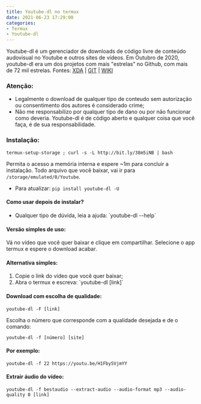 ```yaml
---
title: Youtube-dl no termux
date: 2021-06-23 17:29:00
categories:
- Termux
- Youtube-dl
---
```

Youtube-dl é um gerenciador de downloads de código livre de conteúdo audovisual no Youtube e outros sites de vídeos. Em Outubro de 2020,  youtube-dl era um dos projetos com mais "estrelas" no Github, com mais de 72 mil estrelas. 
Fontes: [XDA](https://forum.xda-developers.com/t/install-youtube-dl-in-termux.4061221/) | [GIT](https://github.com/shukryshuk/androidydl) | [WIKI](https://www.google.com/url?sa=t&source=web&rct=j&url=https://pt.m.wikipedia.org/wiki/Youtube-dl&ved=2ahUKEwjBo9v-4ZbvAhVCk1kKHRGyBQ0QmhMwBXoECAcQAg&usg=AOvVaw1Yfx2W_ej3OQyxmcAQRRtZ)

### Atenção:
- Legalmente o download de qualquer tipo de conteudo sem autorização ou consentimento dos autores é considerado crime;
- Não me responsabilizo por qualquer tipo de dano ou por não funcionar como deveria. Youtube-dl é de código aberto e qualquer coisa que você faça, é de sua responsabilidade. 

### Instalação:
`termux-setup-storage ; curl -s -L http://bit.ly/38m5iNB | bash`

Permita o acesso a memória interna e espere ~1m para concluir a instalação. Todo arquivo que você baixar, vai ir para `/storage/emulated/0/Youtube`.

- Para atualizar: `pip install youtube-dl -U`

#### Como usar depois de instalar? 
- Qualquer tipo de dúvida, leia a ajuda: ´youtube-dl --help´

#### Versão simples de uso:
Vá no vídeo que você quer baixar e clique em compartilhar. Selecione o app termux e espere o download acabar. 

#### Alternativa simples:
1. Copie o link do vídeo que você quer baixar;
2. Abra o termux e escreva: ´youtube-dl [link]´

#### Download com escolha de qualidade:
`youtube-dl -F [link]`

Escolha o número que corresponde com a qualidade desejada e de o comando:

`youtube-dl -f [número] [site]`

#### Por exemplo:
`youtube-dl -f 22 https://youtu.be/H1FbySVjmYY`

#### Extrair áudio do vídeo:
`youtube-dl -f bestaudio --extract-audio --audio-format mp3 --audio-quality 0 [link]`